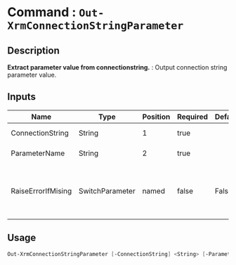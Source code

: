 # Command : `Out-XrmConnectionStringParameter` 

## Description

**Extract parameter value from connectionstring.** : Output connection string parameter value.

## Inputs

Name|Type|Position|Required|Default|Description
----|----|--------|--------|-------|-----------
ConnectionString|String|1|true||Connection string.
ParameterName|String|2|true||Parameter name.
RaiseErrorIfMising|SwitchParameter|named|false|False|If parameter is not found, throw an exception.


## Usage

```Powershell 
Out-XrmConnectionStringParameter [-ConnectionString] <String> [-ParameterName] <String> [-RaiseErrorIfMising] [<CommonParameters>]
``` 


